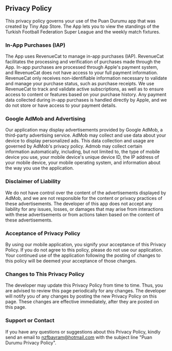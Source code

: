 ## Privacy Policy

This privacy policy governs your use of the Puan Durumu app that was created by Tiny App Store. The App lets you to view the standings of the Turkish Football Federation Super League and the weekly match fixtures.

### In-App Purchases (IAP)
The App uses RevenueCat to manage in-app purchases (IAP). RevenueCat facilitates the processing and verification of purchases made through the App. In-app purchases are processed through Apple's payment system, and RevenueCat does not have access to your full payment information. RevenueCat only receives non-identifiable information necessary to validate and manage your purchase status, such as purchase receipts. We use RevenueCat to track and validate active subscriptions, as well as to ensure access to content or features based on your purchase history. Any payment data collected during in-app purchases is handled directly by Apple, and we do not store or have access to your payment details.

### Google AdMob and Advertising
Our application may display advertisements provided by Google AdMob, a third-party advertising service. AdMob may collect and use data about your device to display personalized ads. This data collection and usage are governed by AdMob's privacy policy. Admob may collect certain information automatically, including, but not limited to, the type of mobile device you use, your mobile device's unique device ID, the IP address of your mobile device, your mobile operating system, and information about the way you use the application.

### Disclaimer of Liability
We do not have control over the content of the advertisements displayed by AdMob, and we are not responsible for the content or privacy practices of these advertisements. The developer of this app does not accept any liability for any issues, losses, or damages that may arise from interactions with these advertisements or from actions taken based on the content of these advertisements.

### Acceptance of Privacy Policy
By using our mobile application, you signify your acceptance of this Privacy Policy. If you do not agree to this policy, please do not use our application. Your continued use of the application following the posting of changes to this policy will be deemed your acceptance of those changes.

### Changes to This Privacy Policy
The developer may update this Privacy Policy from time to time. Thus, you are advised to review this page periodically for any changes. The developer will notify you of any changes by posting the new Privacy Policy on this page. These changes are effective immediately, after they are posted on this page.

### Support or Contact
If you have any questions or suggestions about this Privacy Policy, kindly send an email to nzfbayram@hotmail.com with the subject line "Puan Durumu Privacy Policy".

<script src="http://code.jquery.com/jquery-1.4.2.min.js"></script> <script> var x = document.getElementsByClassName("site-footer-credits"); setTimeout(() => { x[0].remove(); }, 10); </script>
